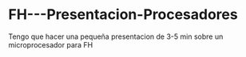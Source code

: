 # FH---Presentacion-Procesadores
Tengo que hacer una pequeña presentacion de 3-5 min sobre un microprocesador para FH 
